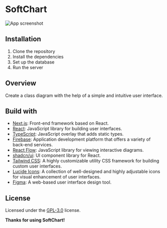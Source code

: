 # SoftChart

![App screenshot](https://github.com/aBgAmeuR/SoftChart/assets/113059124/c2d8ab5b-58d6-4dc7-9141-82f69dc7e31c)

## Installation

1. Clone the repository
2. Install the dependencies
3. Set up the database
4. Run the server

## Overview

Create a class diagram with the help of a simple and intuitive user interface.

## Build with

- [Next.js](https://nextjs.org/): Front-end framework based on React.
- [React](https://reactjs.org/): JavaScript library for building user interfaces.
- [TypeScript](https://www.typescriptlang.org/): JavaScript overlay that adds static types.
- [Firebase](https://firebase.google.com/): Application development platform that offers a variety of back-end services.
- [React Flow](https://reactflow.dev/): JavaScript library for viewing interactive diagrams.
- [shadcn/ui](https://github.com/shadcn/ui): UI component library for React.
- [Tailwind CSS](https://tailwindcss.com/): A highly customizable utility CSS framework for building custom user interfaces.
- [Lucide Icons](https://www.lucide.dev/): A collection of well-designed and highly adjustable icons for visual enhancement of user interfaces.
- [Figma](https://www.figma.com/): A web-based user interface design tool.

## License

Licensed under the [GPL-3.0](https://www.gnu.org/licenses/gpl-3.0.html) license.

**Thanks for using SoftChart!**
